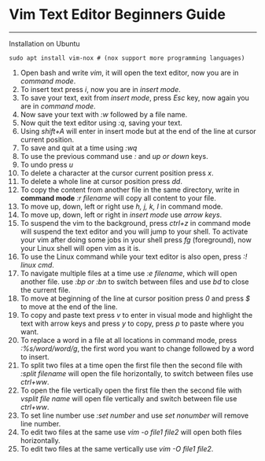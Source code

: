 # Vim Text Editor Beginners Guide

---

Installation on Ubuntu

```console
sudo apt install vim-nox # (nox support more programming languages)
```

1. Open bash and write *vim*, it will open the text editor, now you are in *command mode*.
2. To insert text press *i*, now you are in *insert mode*.
3. To save your text, exit from *insert mode*, press *Esc* key, now again you are in *command mode*.
4. Now save your text with *:w* followed by a file name.
5. Now quit the text editor using *:q*, saving your text.
6. Using *shift+A* will enter in insert mode but at the end of the line at cursor current position.
7. To save and quit at a time using *:wq*
8. To use the previous command use *:* and *up or down* keys.
9. To undo press *u*
10. To delete a character at the cursor current position press *x*.
11. To delete a whole line at cursor position press *dd*.
12. To copy the content from another file in the same directory, write in **command mode** *:r filename* will copy all content to your file.
13. To move up, down, left or right use *h, j, k, l* in command mode.
14. To move up, down, left or right in *insert mode* use *arrow keys*.
15. To suspend the vim to the background, press *ctrl+z* in command mode will suspend the text editor and you will jump to your shell. To activate your vim after doing some jobs in your shell press *fg* (foreground), now your Linux shell will open vim as it is.
16. To use the Linux command while your text editor is also open, press *:! linux cmd*.
17. To navigate multiple files at a time use *:e filename*, which will open another file. use *:bp or :bn* to switch between files and use *bd* to close the current file.
18. To move at beginning of the line at cursor position press *0* and press *$* to move at the end of the line.
19. To copy and paste text press *v* to enter in visual mode and highlight the text with arrow keys and press *y* to copy, press *p* to paste where you want.
20. To replace a word in a file at all locations in command mode, press *:%s/word/word/g*, the first word you want to change followed by a word to insert.
21. To split two files at a time open the first file then the second file with *:split filename* will open the file horizontally, to switch between files use *ctrl+ww*.
22. To open the file vertically open the first file then the second file with *vsplit file name* will open file vertically and switch between file use *ctrl+ww*.
23. To set line number use *:set number* and use *set nonumber* will remove line number. 
24. To edit two files at the same use *vim -o file1 file2* will open both files horizontally.
25. To edit two files at the same vertically use *vim -O file1 file2*.